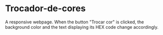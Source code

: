 # Trocador-de-cores

A responsive webpage. When the button "Trocar cor" is clicked, the background color and the text displaying its HEX code change accordingly.
